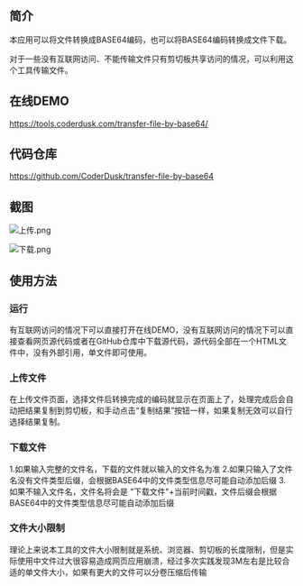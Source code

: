 ## 简介 ##

本应用可以将文件转换成BASE64编码，也可以将BASE64编码转换成文件下载。

对于一些没有互联网访问、不能传输文件只有剪切板共享访问的情况，可以利用这个工具传输文件。

## 在线DEMO ##
https://tools.coderdusk.com/transfer-file-by-base64/

## 代码仓库 ##
https://github.com/CoderDusk/transfer-file-by-base64

## 截图 ##

![上传.png][1]

![下载.png][2]

## 使用方法 ##

### 运行 ###
有互联网访问的情况下可以直接打开在线DEMO，没有互联网访问的情况下可以直接查看网页源代码或者在GitHub仓库中下载源代码，源代码全部在一个HTML文件中，没有外部引用，单文件即可使用。

### 上传文件 ###
在上传文件页面，选择文件后转换完成的编码就显示在页面上了，处理完成后会自动把结果复制到剪切板，和手动点击“复制结果”按钮一样，如果复制无效可以自行选择结果复制。

### 下载文件 ###

1.如果输入完整的文件名，下载的文件就以输入的文件名为准
2.如果只输入了文件名没有文件类型后缀，会根据BASE64中的文件类型信息尽可能自动添加后缀
3.如果不输入文件名，文件名将会是 "下载文件"+当前时间戳，文件后缀会根据BASE64中的文件类型信息尽可能自动添加后缀

### 文件大小限制 ###
理论上来说本工具的文件大小限制就是系统、浏览器、剪切板的长度限制，但是实际使用中文件过大很容易造成网页应用崩溃，经过多次实践发现3M左右是比较合适的单文件大小，如果有更大的文件可以分卷压缩后传输


  [1]: http://files.coderdusk.com/files/a6767154-e63c-422d-a012-f0215a4d88b6.png
  [2]: http://files.coderdusk.com/files/58dbf863-56ec-43ba-9e4a-16adc2b5d836.png
